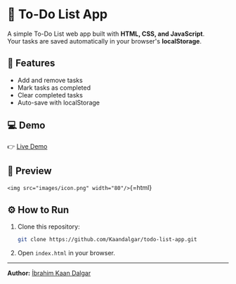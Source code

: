 # 📝 To-Do List App

A simple To-Do List web app built with **HTML, CSS, and JavaScript**.\
Your tasks are saved automatically in your browser's **localStorage**.

## 🚀 Features

- Add and remove tasks
- Mark tasks as completed
- Clear completed tasks
- Auto-save with localStorage

## 💻 Demo

👉 [Live Demo](https://kaandalgar.github.io/todo-list-app/)

## 📂 Preview

`<img src="images/icon.png" width="80"/>`{=html}

## ⚙️ How to Run

1.  Clone this repository:

    ```bash
    git clone https://github.com/Kaandalgar/todo-list-app.git
    ```

2.  Open `index.html` in your browser.

---

**Author:** [İbrahim Kaan Dalgar](https://github.com/Kaandalgar)
